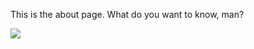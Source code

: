This is the about page.
What do you want to know, man?

<img src="https://thumbor.forbes.com/thumbor/1280x868/https%3A%2F%2Fblogs-images.forbes.com%2Fsimonthompson%2Ffiles%2F2018%2F07%2Fthe_big_lebowski_640.jpg">
